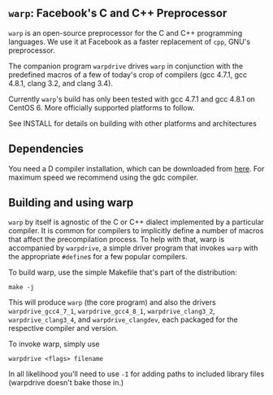 `warp`: Facebook's C and C++ Preprocessor
-----------------------------------------

`warp` is an open-source preprocessor for the C and C++ programming
languages. We use it at Facebook as a faster replacement of `cpp`,
GNU's preprocessor.

The companion program `warpdrive` drives `warp` in conjunction with
the predefined macros of a few of today's crop of compilers (gcc
4.7.1, gcc 4.8.1, clang 3.2, and clang 3.4).

Currently `warp`'s build has only been tested with gcc 4.7.1 and gcc 4.8.1 on CentOS 6. More
officially supported platforms to follow.

See INSTALL for details on building with other platforms and architectures 


Dependencies
------------

You need a D compiler installation, which can be downloaded from
[here](http://dlang.org/download.html). For maximum speed we recommend
using the gdc compiler.

Building and using warp
-----------------------

`warp` by itself is agnostic of the C or C++ dialect implemented by a
particular compiler. It is common for compilers to implicitly define a
number of macros that affect the precompilation process. To help with
that, warp is accompanied by `warpdrive`, a simple driver program that
invokes `warp` with the appropriate `#define`s for a few popular
compilers.

To build warp, use the simple Makefile that's part of the distribution:

    make -j

This will produce `warp` (the core program) and also the drivers
`warpdrive_gcc4_7_1`, `warpdrive_gcc4_8_1`, `warpdrive_clang3_2`,
`warpdrive_clang3_4`, and `warpdrive_clangdev`, each packaged for the
respective compiler and version.

To invoke warp, simply use

    warpdrive <flags> filename

In all likelihood you'll need to use `-I` for adding paths to included
library files (warpdrive doesn't bake those in.)
